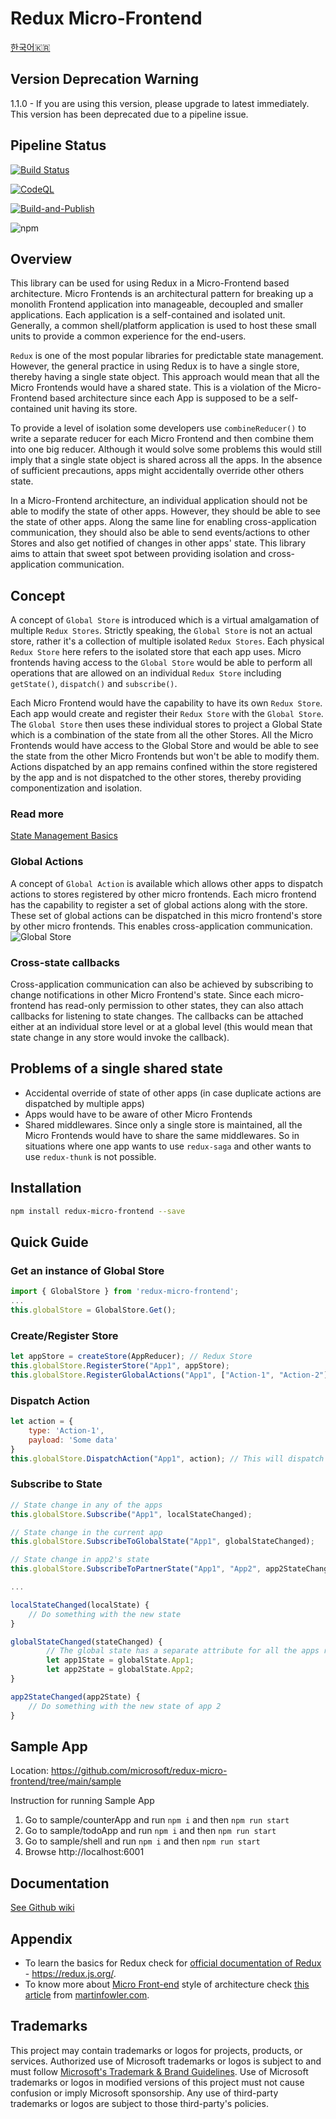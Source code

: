# Redux Micro-Frontend

[한국어🇰🇷](../README.ko.md)

## Version Deprecation Warning
1.1.0 - If you are using this version, please upgrade to latest immediately. This version has been deprecated due to a pipeline issue.

## Pipeline Status
[![Build Status](https://dev.azure.com/MicrosoftIT/OneITVSO/_apis/build/status/Compliant/Core%20Services%20Engineering%20and%20Operations/Corporate%20Functions%20Engineering/Professional%20Services/Foundational%20PS%20Services/Field%20Experience%20Platform/PS-FPSS-FExP-GitHub-Redux-Micro-Frontend?branchName=azure-pipelines)](https://dev.azure.com/MicrosoftIT/OneITVSO/_build/latest?definitionId=32881&branchName=azure-pipelines)

[![CodeQL](https://github.com/microsoft/redux-micro-frontend/actions/workflows/codeql-analysis.yml/badge.svg?branch=main)](https://github.com/microsoft/redux-micro-frontend/actions/workflows/codeql-analysis.yml)

[![Build-and-Publish](https://github.com/microsoft/redux-micro-frontend/actions/workflows/build-and-publish.yml/badge.svg?branch=main)](https://github.com/microsoft/redux-micro-frontend/actions/workflows/build-and-publish.yml)

![npm](https://img.shields.io/npm/dt/redux-micro-frontend)

## Overview

This library can be used for using Redux in a Micro-Frontend based architecture. Micro Frontends is an architectural pattern for breaking up a monolith Frontend application into manageable, decoupled and smaller applications. Each application is a self-contained and isolated unit. Generally, a common shell/platform application is used to host these small units to provide a common experience for the end-users.

`Redux` is one of the most popular libraries for predictable state management. However, the general practice in using Redux is to have a single store, thereby having a single state object. This approach would mean that all the Micro Frontends would have a shared state. This is a violation of the Micro-Frontend based architecture since each App is supposed to be a self-contained unit having its store.

To provide a level of isolation some developers use `combineReducer()` to write a separate reducer for each Micro Frontend and then combine them into one big reducer. Although it would solve some problems this would still imply that a single state object is shared across all the apps. In the absence of sufficient precautions, apps might accidentally override other others state.

In a Micro-Frontend architecture, an individual application should not be able to modify the state of other apps. However, they should be able to see the state of other apps. Along the same line for enabling cross-application communication, they should also be able to send events/actions to other Stores and also get notified of changes in other apps' state. This library aims to attain that sweet spot between providing isolation and cross-application communication.


## Concept
A concept of `Global Store` is introduced which is a virtual amalgamation of multiple `Redux Stores`. Strictly speaking, the `Global Store` is not an actual store, rather it's a collection of multiple isolated `Redux Stores`. Each physical `Redux Store` here refers to the isolated store that each app uses. Micro frontends having access to the `Global Store` would be able to perform all operations that are allowed on an individual `Redux Store` including `getState()`, `dispatch()` and `subscribe()`.

Each Micro Frontend would have the capability to have its own `Redux Store`. Each app would create and register their `Redux Store` with the `Global Store`. The `Global Store` then uses these individual stores to project a Global State which is a combination of the state from all the other Stores. All the Micro Frontends would have access to the Global Store and would be able to see the state from the other Micro Frontends but won't be able to modify them. Actions dispatched by an app remains confined within the store registered by the app and is not dispatched to the other stores, thereby providing componentization and isolation.
### Read more
[State Management Basics](https://www.devcompost.com/post/state-management-for-front-end-applications-part-i-what-and-why)


### Global Actions
A concept of `Global Action` is available which allows other apps to dispatch actions to stores registered by other micro frontends. Each micro frontend has the capability to register a set of global actions along with the store. These set of global actions can be dispatched in this micro frontend's store by other micro frontends. This enables cross-application communication.
![Global Store](https://github.com/microsoft/redux-micro-frontend/blob/main/assets/Global_Store_Dispatch.png)

### Cross-state callbacks
Cross-application communication can also be achieved by subscribing to change notifications in other Micro Frontend's state. Since each micro-frontend has read-only permission to other states, they can also attach callbacks for listening to state changes. The callbacks can be attached either at an individual store level or at a global level (this would mean that state change in any store would invoke the callback).


## Problems of a single shared state
- Accidental override of state of other apps (in case duplicate actions are dispatched by multiple apps)
- Apps would have to be aware of other Micro Frontends
- Shared middlewares. Since only a single store is maintained, all the Micro Frontends would have to share the same middlewares. So in situations where one app wants to use `redux-saga` and other wants to use `redux-thunk` is not possible.

## Installation
```sh
npm install redux-micro-frontend --save
```

## Quick Guide
### Get an instance of Global Store
```javascript
import { GlobalStore } from 'redux-micro-frontend';
...
this.globalStore = GlobalStore.Get();
```

### Create/Register Store
```javascript
let appStore = createStore(AppReducer); // Redux Store
this.globalStore.RegisterStore("App1", appStore);
this.globalStore.RegisterGlobalActions("App1", ["Action-1", "Action-2"]); // These actions can be dispatched by other apps to this store
```

### Dispatch Action
```javascript
let action = {
    type: 'Action-1',
    payload: 'Some data'
}
this.globalStore.DispatchAction("App1", action); // This will dispatch the action to current app's store as well other stores who might have registered 'Action-1' as a global action
```

### Subscribe to State
```javascript
// State change in any of the apps
this.globalStore.Subscribe("App1", localStateChanged);

// State change in the current app
this.globalStore.SubscribeToGlobalState("App1", globalStateChanged);

// State change in app2's state
this.globalStore.SubscribeToPartnerState("App1", "App2", app2StateChanged);

...

localStateChanged(localState) {
    // Do something with the new state
}

globalStateChanged(stateChanged) {
        // The global state has a separate attribute for all the apps registered in the store
        let app1State = globalState.App1;
        let app2State = globalState.App2; 
}

app2StateChanged(app2State) {
    // Do something with the new state of app 2
}

```

## Sample App
Location: https://github.com/microsoft/redux-micro-frontend/tree/main/sample

Instruction for running Sample App
1. Go to sample/counterApp and run `npm i` and then `npm run start`
2. Go to sample/todoApp and run `npm i` and then `npm run start`
3. Go to sample/shell and run `npm i` and then `npm run start`
4. Browse http://localhost:6001

## Documentation
[See Github wiki](https://github.com/microsoft/redux-micro-frontend/wiki)

## Appendix
- To learn the basics for Redux check for [official documentation of Redux](https://redux.js.org/) - https://redux.js.org/.
- To know more about [Micro Front-end](https://martinfowler.com/articles/micro-frontends.html) style of architecture check [this article](https://martinfowler.com/articles/micro-frontends.html) from [martinfowler.com](https://martinfowler.com/articles/micro-frontends.html).


## Trademarks

This project may contain trademarks or logos for projects, products, or services. Authorized use of Microsoft 
trademarks or logos is subject to and must follow 
[Microsoft's Trademark & Brand Guidelines](https://www.microsoft.com/en-us/legal/intellectualproperty/trademarks/usage/general).
Use of Microsoft trademarks or logos in modified versions of this project must not cause confusion or imply Microsoft sponsorship.
Any use of third-party trademarks or logos are subject to those third-party's policies.
